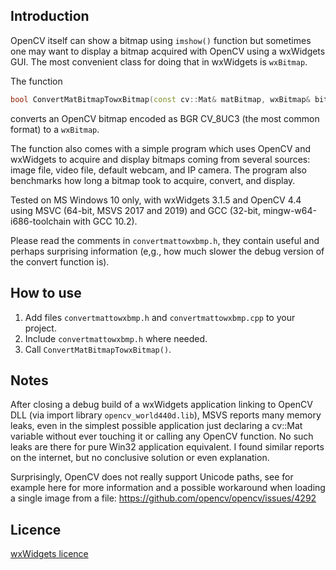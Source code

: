Introduction
---------

OpenCV itself can show a bitmap using `imshow()` function but sometimes
one may want to display a bitmap acquired with OpenCV using a wxWidgets GUI.
The most convenient class for doing that in wxWidgets is `wxBitmap`.

The function
```cpp
bool ConvertMatBitmapTowxBitmap(const cv::Mat& matBitmap, wxBitmap& bitmap);
```
converts an OpenCV bitmap encoded as BGR CV_8UC3 (the most common format) to a `wxBitmap`.

The function also comes with a simple program which uses OpenCV and wxWidgets to acquire
and display bitmaps coming from several sources: image file, video file, default webcam,
and IP camera. The program also benchmarks how long a bitmap took to acquire, convert, and display.


Tested on MS Windows 10 only, with wxWidgets 3.1.5 and OpenCV 4.4 using MSVC (64-bit, MSVS 2017 and 2019)
and GCC (32-bit, mingw-w64-i686-toolchain with GCC 10.2).

Please read the comments in `convertmattowxbmp.h`, they contain useful and perhaps surprising information
(e,g., how much slower the debug version of the convert function is).


How to use
---------
1. Add files `convertmattowxbmp.h` and `convertmattowxbmp.cpp` to your project.
2. Include `convertmattowxbmp.h` where needed.
3. Call `ConvertMatBitmapTowxBitmap()`.


Notes
---------
After closing a debug build of a wxWidgets application linking to OpenCV DLL
(via import library `opencv_world440d.lib`), MSVS reports many memory leaks,
even in the simplest possible application just declaring a cv::Mat variable
without ever touching it or calling any OpenCV function. No such leaks are there
for pure Win32 application equivalent. I found similar reports on the internet,
but no conclusive solution or even explanation.

Surprisingly, OpenCV does not really support Unicode paths, see for example
here for more information and a possible workaround when loading a single
image from a file: https://github.com/opencv/opencv/issues/4292


Licence
---------
[wxWidgets licence](https://github.com/wxWidgets/wxWidgets/blob/master/docs/licence.txt) 